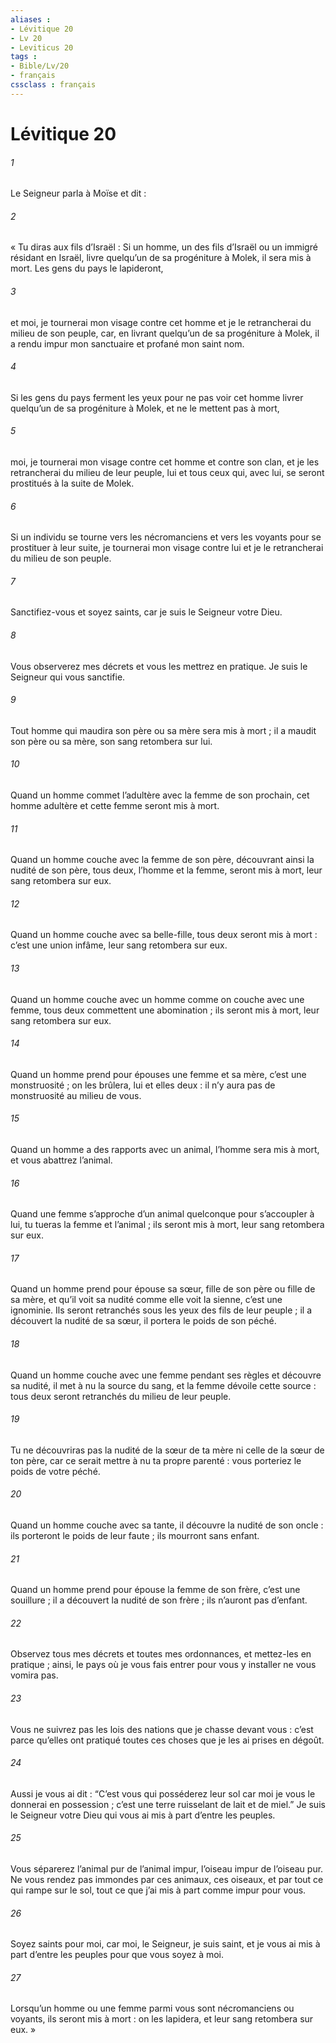 ```yaml
---
aliases : 
- Lévitique 20
- Lv 20
- Leviticus 20
tags : 
- Bible/Lv/20
- français
cssclass : français
---
```


# Lévitique 20

###### 1
Le Seigneur parla à Moïse et dit :
###### 2
« Tu diras aux fils d’Israël : Si un homme, un des fils d’Israël ou un immigré résidant en Israël, livre quelqu’un de sa progéniture à Molek, il sera mis à mort. Les gens du pays le lapideront,
###### 3
et moi, je tournerai mon visage contre cet homme et je le retrancherai du milieu de son peuple, car, en livrant quelqu’un de sa progéniture à Molek, il a rendu impur mon sanctuaire et profané mon saint nom.
###### 4
Si les gens du pays ferment les yeux pour ne pas voir cet homme livrer quelqu’un de sa progéniture à Molek, et ne le mettent pas à mort,
###### 5
moi, je tournerai mon visage contre cet homme et contre son clan, et je les retrancherai du milieu de leur peuple, lui et tous ceux qui, avec lui, se seront prostitués à la suite de Molek.
###### 6
Si un individu se tourne vers les nécromanciens et vers les voyants pour se prostituer à leur suite, je tournerai mon visage contre lui et je le retrancherai du milieu de son peuple.
###### 7
Sanctifiez-vous et soyez saints, car je suis le Seigneur votre Dieu.
###### 8
Vous observerez mes décrets et vous les mettrez en pratique. Je suis le Seigneur qui vous sanctifie.
###### 9
Tout homme qui maudira son père ou sa mère sera mis à mort ; il a maudit son père ou sa mère, son sang retombera sur lui.
###### 10
Quand un homme commet l’adultère avec la femme de son prochain, cet homme adultère et cette femme seront mis à mort.
###### 11
Quand un homme couche avec la femme de son père, découvrant ainsi la nudité de son père, tous deux, l’homme et la femme, seront mis à mort, leur sang retombera sur eux.
###### 12
Quand un homme couche avec sa belle-fille, tous deux seront mis à mort : c’est une union infâme, leur sang retombera sur eux.
###### 13
Quand un homme couche avec un homme comme on couche avec une femme, tous deux commettent une abomination ; ils seront mis à mort, leur sang retombera sur eux.
###### 14
Quand un homme prend pour épouses une femme et sa mère, c’est une monstruosité ; on les brûlera, lui et elles deux : il n’y aura pas de monstruosité au milieu de vous.
###### 15
Quand un homme a des rapports avec un animal, l’homme sera mis à mort, et vous abattrez l’animal.
###### 16
Quand une femme s’approche d’un animal quelconque pour s’accoupler à lui, tu tueras la femme et l’animal ; ils seront mis à mort, leur sang retombera sur eux.
###### 17
Quand un homme prend pour épouse sa sœur, fille de son père ou fille de sa mère, et qu’il voit sa nudité comme elle voit la sienne, c’est une ignominie. Ils seront retranchés sous les yeux des fils de leur peuple ; il a découvert la nudité de sa sœur, il portera le poids de son péché.
###### 18
Quand un homme couche avec une femme pendant ses règles et découvre sa nudité, il met à nu la source du sang, et la femme dévoile cette source : tous deux seront retranchés du milieu de leur peuple.
###### 19
Tu ne découvriras pas la nudité de la sœur de ta mère ni celle de la sœur de ton père, car ce serait mettre à nu ta propre parenté : vous porteriez le poids de votre péché.
###### 20
Quand un homme couche avec sa tante, il découvre la nudité de son oncle : ils porteront le poids de leur faute ; ils mourront sans enfant.
###### 21
Quand un homme prend pour épouse la femme de son frère, c’est une souillure ; il a découvert la nudité de son frère ; ils n’auront pas d’enfant.
###### 22
Observez tous mes décrets et toutes mes ordonnances, et mettez-les en pratique ; ainsi, le pays où je vous fais entrer pour vous y installer ne vous vomira pas.
###### 23
Vous ne suivrez pas les lois des nations que je chasse devant vous : c’est parce qu’elles ont pratiqué toutes ces choses que je les ai prises en dégoût.
###### 24
Aussi je vous ai dit : “C’est vous qui posséderez leur sol car moi je vous le donnerai en possession ; c’est une terre ruisselant de lait et de miel.” Je suis le Seigneur votre Dieu qui vous ai mis à part d’entre les peuples.
###### 25
Vous séparerez l’animal pur de l’animal impur, l’oiseau impur de l’oiseau pur. Ne vous rendez pas immondes par ces animaux, ces oiseaux, et par tout ce qui rampe sur le sol, tout ce que j’ai mis à part comme impur pour vous.
###### 26
Soyez saints pour moi, car moi, le Seigneur, je suis saint, et je vous ai mis à part d’entre les peuples pour que vous soyez à moi.
###### 27
Lorsqu’un homme ou une femme parmi vous sont nécromanciens ou voyants, ils seront mis à mort : on les lapidera, et leur sang retombera sur eux. »
